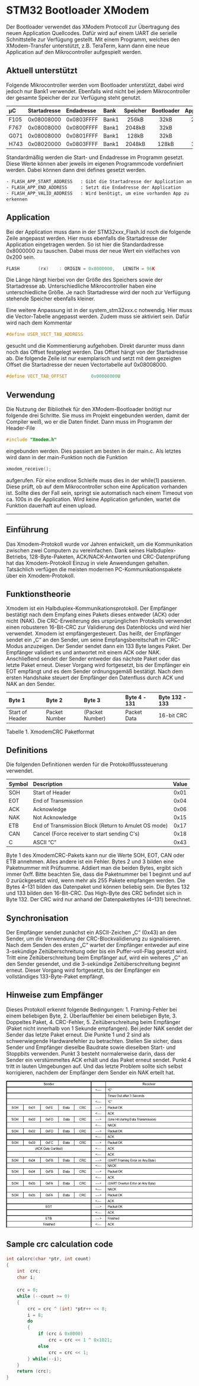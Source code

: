 # STM32 Bootloader XModem

Der Bootloader verwendet das XModem Protocoll zur Übertragung des neuen Application Quellcodes.
Dafür wird auf einem UART die serielle Schnittstelle zur Verfügung gestellt. Mit einem Programm,
welches den XModem-Transfer unterstützt, z.B. TeraTerm, kann dann eine neue Application auf
den Mikrocontroller aufgespielt werden.

## Aktuell unterstützt

Folgende Mikrocontroller werden vom Bootloader unterstützt, dabei wird jedoch nur Bank1 verwendet.
Ebenfalls wird nicht bei jedem Mikrocontroller der gesamte Speicher der zur Verfügung steht
genutzt. 

| µC | Startadresse | Endadresse | Bank | Speicher | Bootloader | Application |
|:-- |:------------ |:---------- |:---- |:--------:|:----------:|:-----------:|
| F105 | 0x08008000 | 0x0803FFFF | Bank1 | 256kB | 32kB | 224kB |
| F767 | 0x08008000 | 0x0800FFFF | Bank1 | 2048kB | 32kB | 32kB |
| G071 | 0x08008000 | 0x0801FFFF | Bank1 | 128kB | 32kB | 96kB |
| H743 | 0x08020000 | 0x0803FFFF | Bank1 | 2048kB | 128kB | 128kB |

Standardmäßig werden die Start- und Endadresse im Programm gesetzt. Diese Werte können aber
jeweils im eigenen Programmcode vordefiniert werden. Dabei können dann drei defines gesetzt werden.

	- FLASH_APP_START_ADDRESS	: Gibt die Startadresse der Application an
	- FLASH_APP_END_ADDRESS		: Setzt die Endadresse der Application
	- FLASH_APP_VALID_ADDRESS	: Wird benötigt, um eine vorhanden App zu erkennen

## Application

Bei der Application muss dann in der STM32xxx_Flash.ld noch die folgende Zeile angepasst werden.
Hier muss ebenfalls die Startadresse der Application eingetragen werden. So ist hier die
Standardadresse 0x8000000 zu tauschen. Dabei muss der neue Wert ein vielfaches von 0x200 sein.

```C
FLASH		(rx)	: ORIGIN = 0x8000000,	LENGTH = 96K
```

Die Länge hängt hierbei von der Größe des Speichers sowie der Startadresse ab. Unterschiedliche
Mikrocontroller haben eine unterschiedliche Größe. Je nach Startadresse wird der noch zur
Verfügung stehende Speicher ebenfalls kleiner.

Eine weitere Anpassung ist in der system_stm32xxx.c notwendig. Hier muss die Vector-Tabelle
angepasst werden. Zudem muss sie aktiviert sein. Dafür wird nach dem Kommentar

```C
#define USER_VECT_TAB_ADDRESS
```

gesucht und die Kommentierung aufgehoben. Direkt darunter muss dann noch das Offset festgelegt
werden. Das Offset hängt von der Startadresse ab. Die folgende Zeile ist nur exemplarisch und
setzt mit dem gezeigten Offset die Startadresse der neuen Vectortabelle auf 0x08008000.

```C
#define VECT_TAB_OFFSET         0x00008000U
```

## Verwendung

Die Nutzung der Bibliothek für den XModem-Bootloader bnötigt nur folgende drei Schritte. Sie muss
im Projekt eingebunden werden, damit der Compiler weiß, wo er die Daten findet. Dann muss im
Programm der Header-File

```C
#include "Xmodem.h"
```

eingebunden werden. Dies passiert am besten in der main.c. Als letztes wird dann in der
main-Funktion noch die Funktion

```C
xmodem_receive();
```

aufgerufen. Für eine endlose Schleife muss dies in der while(1) passieren. Diese prüft, ob auf
dem Mikrocontroller schon eine Application vorhanden ist. Sollte dies der Fall sein, springt sie
automatisch nach einem Timeout von ca. 100s in die Application. Wird keine Application gefunden,
wartet die Funktion dauerhaft auf einen upload.

---

## Einführung

Das Xmodem-Protokoll wurde vor Jahren entwickelt, um die Kommunikation zwischen zwei Computern
zu vereinfachen. Dank seines Halbduplex-Betriebs, 128-Byte-Paketen, ACK/NACK-Antworten und
CRC-Datenprüfung hat das Xmodem-Protokoll Einzug in viele Anwendungen gehalten. Tatsächlich
verfügen die meisten modernen PC-Kommunikationspakete über ein Xmodem-Protokoll.


## Funktionstheorie

Xmodem ist ein Halbduplex-Kommunikationsprotokoll. Der Empfänger bestätigt nach dem Empfang eines
Pakets dieses entweder (ACK) oder nicht (NAK). Die CRC-Erweiterung des ursprünglichen Protokolls
verwendet einen robusteren 16-Bit-CRC zur Validierung des Datenblocks und wird hier verwendet.
Xmodem ist empfängergesteuert. Das heißt, der Empfänger sendet ein „C“ an den Sender, um seine
Empfangsbereitschaft im CRC-Modus anzuzeigen. Der Sender sendet dann ein 133 Byte langes Paket.
Der Empfänger validiert es und antwortet mit einem ACK oder NAK. Anschließend sendet der Sender
entweder das nächste Paket oder das letzte Paket erneut. Dieser Vorgang wird fortgesetzt, bis der
Empfänger ein EOT empfängt und es dem Sender ordnungsgemäß bestätigt. Nach dem ersten Handshake
steuert der Empfänger den Datenfluss durch ACK und NAK an den Sender.

| Byte 1 | Byte 2 | Byte 3 | Byte 4 - 131 | Byte 132 - 133 |
|:------ |:------ |:------ |:------------ |:-------------- |
| Start of Header | Packet Number | (Packet Number) | Packet Data | 16-bit CRC |

Tabelle 1. XmodemCRC Paketformat

## Definitions

Die folgenden Definitionen werden für die Protokollflusssteuerung verwendet.

| Symbol | Description | Value |
|:------ |:----------- |:-----:|
| SOH | Start of Header | 0x01 |
| EOT | End of Transmission | 0x04 |
| ACK | Acknowledge | 0x06 |
| NAK | Not Acknowledge | 0x15 |
| ETB | End of Transmission Block (Return to Amulet OS mode) | 0x17 |
| CAN | Cancel (Force receiver to start sending C's) | 0x18 |
| C | ASCII “C” | 0x43 |

Byte 1 des XmodemCRC-Pakets kann nur die Werte SOH, EOT, CAN oder ETB annehmen. Alles andere ist
ein Fehler. Bytes 2 und 3 bilden eine Paketnummer mit Prüfsumme. Addiert man die beiden Bytes, ergibt
sich immer 0xff. Bitte beachten Sie, dass die Paketnummer bei 1 beginnt und auf 0 zurückgesetzt wird,
wenn mehr als 255 Pakete empfangen werden. Die Bytes 4–131 bilden das Datenpaket und können beliebig
sein. Die Bytes 132 und 133 bilden den 16-Bit-CRC. Das High-Byte des CRC befindet sich in Byte 132.
Der CRC wird nur anhand der Datenpaketbytes (4–131) berechnet.

## Synchronisation

Der Empfänger sendet zunächst ein ASCII-Zeichen „C“ (0x43) an den Sender, um die Verwendung der
CRC-Blockvalidierung zu signalisieren. Nach dem Senden des ersten „C“ wartet der Empfänger entweder
auf eine 3-sekündige Zeitüberschreitung oder bis ein Puffer-voll-Flag gesetzt wird. Tritt eine
Zeitüberschreitung beim Empfänger auf, wird ein weiteres „C“ an den Sender gesendet, und die 3-sekündige
Zeitüberschreitung beginnt erneut. Dieser Vorgang wird fortgesetzt, bis der Empfänger ein vollständiges
133-Byte-Paket empfängt.

## Hinweise zum Empfänger

Dieses Protokoll erkennt folgende Bedingungen: 1. Framing-Fehler bei einem beliebigen Byte, 2.
Überlauffehler bei einem beliebigen Byte, 3. Doppeltes Paket, 4. CRC-Fehler, 5. Zeitüberschreitung
beim Empfänger (Paket nicht innerhalb von 1 Sekunde empfangen). Bei jeder NAK sendet der Sender das
letzte Paket erneut. Die Punkte 1 und 2 sind als schwerwiegende Hardwarefehler zu betrachten. Stellen
Sie sicher, dass Sender und Empfänger dieselbe Baudrate sowie dieselben Start- und Stoppbits verwenden.
Punkt 3 besteht normalerweise darin, dass der Sender ein verstümmeltes ACK erhält und das Paket erneut
sendet. Punkt 4 tritt in lauten Umgebungen auf. Und das letzte Problem sollte sich selbst korrigieren,
nachdem der Empfänger dem Sender ein NAK erteilt hat.

![Flowchart](./xFlow1.gif)

## Sample crc calculation code

```c
int calcrc(char *ptr, int count)
{
    int  crc;
    char i;

    crc = 0;
    while (--count >= 0)
    {
        crc = crc ^ (int) *ptr++ << 8;
        i = 8;
        do
        {
            if (crc & 0x8000)
                crc = crc << 1 ^ 0x1021;
            else
                crc = crc << 1;
        } while(--i);
    }
    return (crc);
}
```